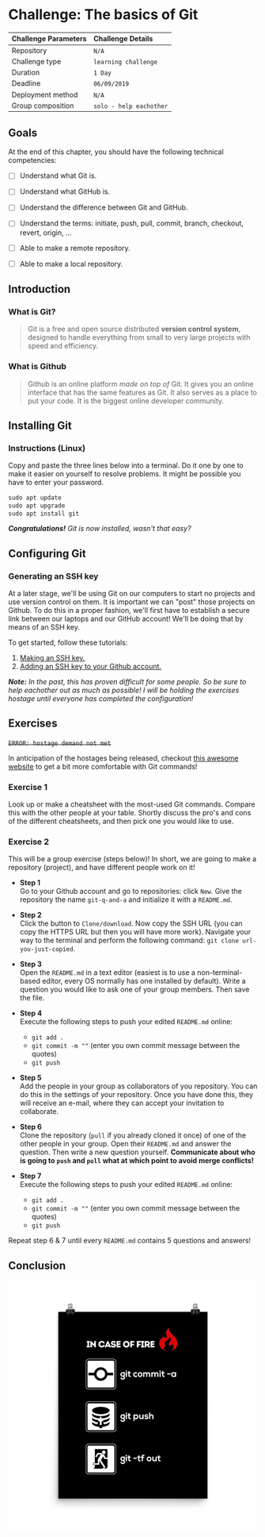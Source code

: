 # Challenge: The basics of Git

|Challenge Parameters  |Challenge Details              |
|:---------------------|:------------------------------|
|Repository            |`N/A`                          |
|Challenge type        |`learning challenge`           |
|Duration              |`1 Day`                        |
|Deadline              |`06/09/2019`                   |
|Deployment method     |`N/A`                          |
|Group composition     |`solo - help eachother`        |



## Goals

At the end of this chapter, you should have the following technical competencies:

- [ ] Understand what Git is.
- [ ] Understand what GitHub is.
- [ ] Understand the difference between Git and GitHub.
- [ ] Understand the terms: initiate, push, pull, commit, branch, checkout, revert, origin, ...
- [ ] Able to make a remote repository.
- [ ] Able to make a local repository.



## Introduction



### What is Git?

> Git is a free and open source distributed **version control system**, designed to handle everything from small to very large projects with speed and efficiency.

### What is Github

> Github is an online platform *made on top of* Git. It gives you an online interface that has the same features as Git.
It also serves as a place to put your code. It is the biggest online developer community.



## Installing Git



### Instructions (Linux)

Copy and paste the three lines below into a terminal. Do it one by one to make it easier on yourself to resolve problems. It might be possible you have to enter your password.

```shell 
sudo apt update
sudo apt upgrade
sudo apt install git
```

***Congratulations!** Git is now installed, wasn't that easy?*



## Configuring Git



### Generating an SSH key

At a later stage, we'll be using Git on our computers to start no projects and use version control on them. It is important we can "post" those projects on Github. To do this in a proper fashion, we'll first have to establish a secure link between our laptops and our GitHub account! We'll be doing that by means of an SSH key.

To get started, follow these tutorials:
1. [Making an SSH key.](https://help.github.com/en/articles/generating-a-new-ssh-key-and-adding-it-to-the-ssh-agent)
2. [Adding an SSH key to your Github account.](https://help.github.com/en/articles/adding-a-new-ssh-key-to-your-github-account)

***Note:** In the past, this has proven difficult for some people. So be sure to help eachother out as much as possible! I will be holding the exercises hostage until everyone has completed the configuration!*



## Exercises

~~`ERROR: hostage demand not met`~~  

In anticipation of the hostages being released, checkout [this awesome website](https://learngitbranching.js.org/) to get a bit more comfortable with Git commands!



### Exercise 1

Look up or make a cheatsheet with the most-used Git commands. Compare this with the other people at your table. Shortly discuss the pro's and cons of the different cheatsheets, and then pick one you would like to use.


### Exercise 2

This will be a group exercise (steps below)! In short, we are going to make a repository (project), and have different people work on it!

* **Step 1**  
Go to your Github account and go to repositories: click `New`. Give the repository the name `git-q-and-a` and initialize it with a `README.md`.

* **Step 2**  
Click the button to `Clone/download`. Now copy the SSH URL (you can copy the HTTPS URL but then you will have more work). Navigate your way to the terminal and perform the following command: `git clone url-you-just-copied`.

* **Step 3**  
Open the `README.md` in a text editor (easiest is to use a non-terminal-based editor, every OS normally has one installed by default). Write a question you would like to ask one of your group members. Then save the file.

* **Step 4**  
Execute the following steps to push your edited `README.md` online:
    * `git add .`
    * `git commit -m ""` (enter you own commit message between the quotes)
    * `git push`

* **Step 5**  
Add the people in your group as collaborators of you repository. You can do this in the settings of your repository. Once you have done this, they will receive an e-mail, where they can accept your invitation to collaborate.

* **Step 6**  
Clone the repository (`pull` if you already cloned it once) of one of the other people in your group. Open their `README.md` and answer the question. Then write a new question yourself. **Communicate about who is going to `push` and `pull` what at which point to avoid merge conflicts!**

* **Step 7**  
Execute the following steps to push your edited `README.md` online:
    * `git add .`
    * `git commit -m ""` (enter you own commit message between the quotes)
    * `git push`

Repeat step 6 & 7 until every `README.md` contains 5 questions and answers!


## Conclusion

<p align="center"> 
    <img src="./resources/in-case-of-fire.jpg" alt="GIT OUT!">
</p>
